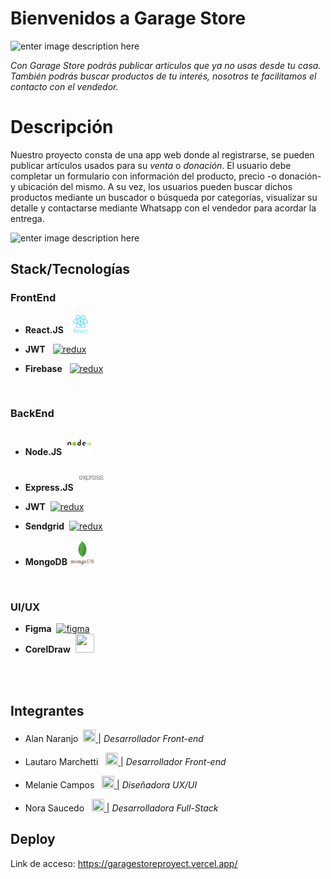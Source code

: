 # Bienvenidos a Garage Store
![enter image description here](https://images-ext-1.discordapp.net/external/QAHwcqq9tenFql8VzvTm_vVxxEAFAql1TAPcQStbEu8/https/i.imgur.com/GoRFXKW.png?width=824&height=471)

*Con Garage Store podrás publicar artículos que ya no usas desde tu casa. 
También podrás buscar productos de tu interés, nosotros te facilitamos el contacto con el vendedor.* 

# Descripción

Nuestro proyecto consta de una app web donde al registrarse, se pueden publicar artículos usados para su *venta* o *donación*. El usuario debe completar un formulario con información del producto, precio -o donación- y ubicación del mismo.
A su vez, los usuarios pueden buscar dichos productos mediante un buscador o búsqueda por categorías, visualizar su detalle y contactarse mediante Whatsapp con el vendedor para acordar la entrega.

![enter image description here](https://cdn.discordapp.com/attachments/1003682527938097226/1014335756367560734/Slide_16_9_-_2.png)

 
##  **Stack/Tecnologías**

###  **FrontEnd**

- **React.JS** &nbsp; <a href="https://reactjs.org/" rel="nofollow"> <img src="https://raw.githubusercontent.com/devicons/devicon/master/icons/react/react-original-wordmark.svg" alt="reactjs" width="30" height="30" style="max-width: 100%;"> </a>

- **JWT** &nbsp; <a href="https://jwt.io/" rel="nofollow"> <img src="https://img.icons8.com/color/480/java-web-token.png" alt="redux" width="30" height="30" style="max-width: 100%;"> </a>

- **Firebase** &nbsp; <a href="https://firebase.google.com/" rel="nofollow"> <img src="https://firebase.google.com/static/downloads/brand-guidelines/PNG/logo-vertical.png?hl=es-419" alt="redux" width="30" height="40" style="max-width: 100%;"> </a>



<br>

###  **BackEnd**

- **Node.JS**&nbsp; <a href="https://nodejs.org" rel="nofollow"> <img src="https://raw.githubusercontent.com/devicons/devicon/master/icons/nodejs/nodejs-original-wordmark.svg" alt="nodejs" width="40" height="40" style="max-width: 100%;"> </a>

- **Express.JS**&nbsp; <a href="https://expressjs.com" rel="nofollow"> <img src="https://raw.githubusercontent.com/devicons/devicon/master/icons/express/express-original-wordmark.svg" alt="express" width="40" height="40" style="max-width: 100%;"> </a>
- **JWT**&nbsp; <a href="https://jwt.io/" rel="nofollow"> <img src="https://img.icons8.com/color/480/java-web-token.png" alt="redux" width="30" height="30" style="max-width: 100%;"> </a>
- **Sendgrid**&nbsp; <a href="https://sendgrid.com/" rel="nofollow"> <img src="https://seeklogo.com/images/S/sendgrid-logo-7574E52082-seeklogo.com.png" alt="redux" width="30" height="30" style="max-width: 100%;"> </a>

- **MongoDB** <a href="https://www.mongodb.com/" rel="nofollow"> <img src="https://raw.githubusercontent.com/devicons/devicon/master/icons/mongodb/mongodb-original-wordmark.svg" alt="mongodb" width="40" height="40" style="max-width: 100%;"> </a>

<br>


###  **UI/UX**

- **Figma**&nbsp; <a href="https://www.figma.com/" rel="nofollow"> <img src="https://camo.githubusercontent.com/ed93c2b000a76ceaad1503e7eb9356591b885227e82a36a005b9d3498b303ba5/68747470733a2f2f7777772e766563746f726c6f676f2e7a6f6e652f6c6f676f732f6669676d612f6669676d612d69636f6e2e737667" alt="figma" width="25" height="25" data-canonical-src="https://www.vectorlogo.zone/logos/figma/figma-icon.svg" style="max-width: 100%;"> </a>
- **CorelDraw**&nbsp; <a href="https://www.coreldraw.com/" rel="nofollow"> <img src="https://www.coreldraw.com/static/cdgs/product_content/product-icons/cdgs/cdgs2021-icon-250x250.png" width="30" height="30" data-canonical-src="https://www.vectorlogo.zone/logos/figma/figma-icon.svg" style="max-width: 100%;"> </a>

<br><br>

## Integrantes

 -  Alan Naranjo&nbsp; <a href="https://www.linkedin.com/in/alann3009200330092003/" rel="nofollow"> <img src="https://play-lh.googleusercontent.com/kMofEFLjobZy_bCuaiDogzBcUT-dz3BBbOrIEjJ-hqOabjK8ieuevGe6wlTD15QzOqw" width="20" height="20" data-canonical-src="https://www.vectorlogo.zone/logos/figma/figma-icon.svg" style="max-width: 100%;"> </a>  | *Desarrollador Front-end* 

 - Lautaro Marchetti &nbsp; <a href="https://www.linkedin.com/in/marchettila/" rel="nofollow"> <img src="https://play-lh.googleusercontent.com/kMofEFLjobZy_bCuaiDogzBcUT-dz3BBbOrIEjJ-hqOabjK8ieuevGe6wlTD15QzOqw" width="20" height="20" data-canonical-src="https://www.vectorlogo.zone/logos/figma/figma-icon.svg" style="max-width: 100%;"> </a> | *Desarrollador Front-end*

 - Melanie Campos &nbsp; <a href="https://www.linkedin.com/in/melanie-campos-9983b0238/" rel="nofollow"> <img src="https://play-lh.googleusercontent.com/kMofEFLjobZy_bCuaiDogzBcUT-dz3BBbOrIEjJ-hqOabjK8ieuevGe6wlTD15QzOqw" width="20" height="20" data-canonical-src="https://www.vectorlogo.zone/logos/figma/figma-icon.svg" style="max-width: 100%;"> </a> | *Diseñadora UX/UI*

 - Nora Saucedo &nbsp; <a href="https://www.linkedin.com/in/nora-patricia-saucedo-6b3746225/"> <img src="https://play-lh.googleusercontent.com/kMofEFLjobZy_bCuaiDogzBcUT-dz3BBbOrIEjJ-hqOabjK8ieuevGe6wlTD15QzOqw" width="20" height="20" data-canonical-src="https://www.vectorlogo.zone/logos/figma/figma-icon.svg" style="max-width: 100%;"> </a> | *Desarrolladora Full-Stack*

## Deploy

Link de acceso: https://garagestoreproyect.vercel.app/
